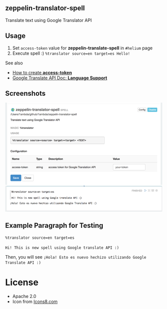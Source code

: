 ## zeppelin-translator-spell 

Translate text using Google Translator API

## Usage

1. Set `access-token` value for **zeppelin-translate-spell** in `#helium` page 
2. Execute spell :) `%translator source=en target=es Hello!`

See also 

- [How to create **access-token**](https://cloud.google.com/translate/docs/getting-started)
- [Google Translate API Doc: **Language Support**](https://cloud.google.com/translate/docs/languages)

## Screenshots

![](https://raw.githubusercontent.com/1ambda/zeppelin-translator-spell/master/screenshots/config.png)
![](https://raw.githubusercontent.com/1ambda/zeppelin-translator-spell/master/screenshots/example.png)

## Example Paragraph for Testing

```
%translator source=en target=es

Hi! This is new spell using Google translate API :)
```

Then, you will see `¡Hola! Esto es nuevo hechizo utilizando Google Translate API :)`

# License

- Apache 2.0
- Icon from [Icons8.com](https://icons8.com/web-app/1301/globe)